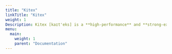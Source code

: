 ```yaml
---
title: "Kitex"
linkTitle: "Kitex"
weight: 1
Description: Kitex [kaɪt'eks] is a **high-performance** and **strong-extensibility** Golang RPC framework that helps developers build microservices. If the performance and extensibility are the main concerns when you develop microservices, Kitex can be a good choice.
menu:
  main:
    weight: 1
    parent: "Documentation"
---
```

